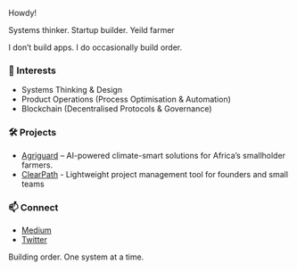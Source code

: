 Howdy! 

Systems thinker. Startup builder. Yeild farmer

I don’t build apps. I do occasionally build order. 

### 🧠 Interests
- Systems Thinking & Design 
- Product Operations (Process Optimisation & Automation)
- Blockchain (Decentralised Protocols & Governance)

### 🛠 Projects
- [Agriguard](https://www.linkedin.com/company/agriguard-ltd/) – AI-powered climate-smart solutions for Africa’s smallholder farmers.
- [ClearPath](https://aclearpath.vercel.app/) - Lightweight project management tool for founders and small teams

 ### 📫 Connect
- [Medium](https://medium.com/@fieldnotesbyderek)  
- [Twitter](https://x.com/whoisderekdash) 


Building order. One system at a time.


<!--
**derikyu/derikyu** is a ✨ _special_ ✨ repository because its `README.md` (this file) appears on your GitHub profile.

Here are some ideas to get you started:

- 🔭 I’m currently working on ...
- 🌱 I’m currently learning ...
- 👯 I’m looking to collaborate on ...
- 🤔 I’m looking for help with ...
- 📫 How to reach me: ...
- ⚡ Fun fact: ...
-->
